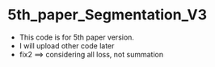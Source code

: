# 5th_paper_Segmentation_V3
* This code is for 5th paper version.
* I will upload other code later
* fix2 ==> considering all loss, not summation
